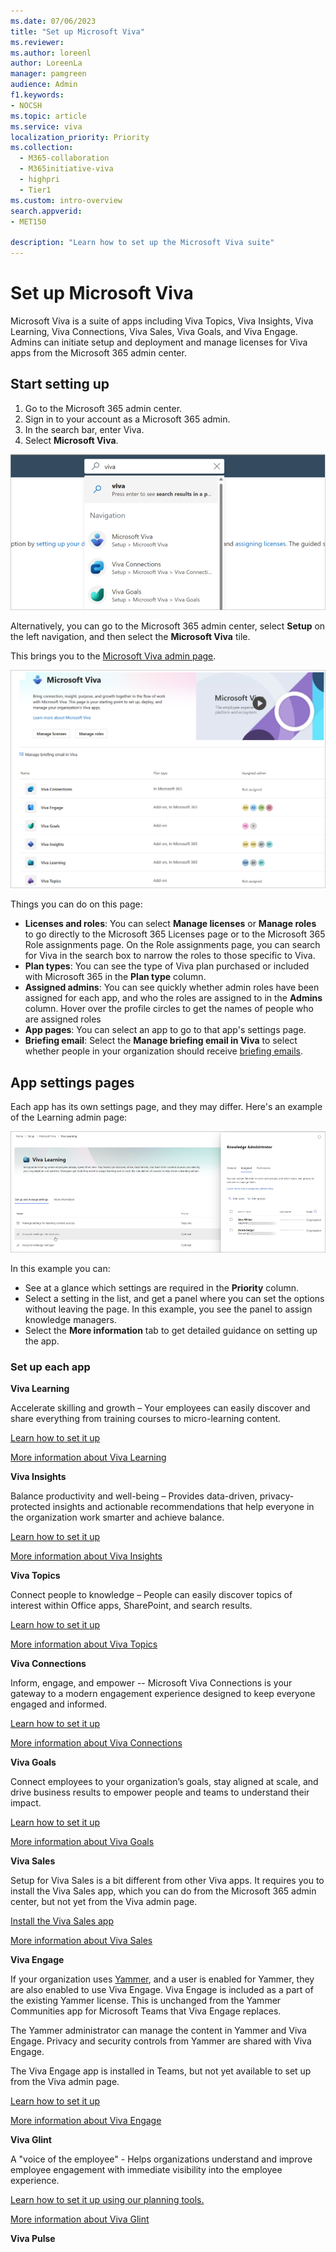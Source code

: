 ```yaml
---
ms.date: 07/06/2023
title: "Set up Microsoft Viva"
ms.reviewer: 
ms.author: loreenl
author: LoreenLa
manager: pamgreen
audience: Admin
f1.keywords:
- NOCSH
ms.topic: article
ms.service: viva
localization_priority: Priority
ms.collection:
  - M365-collaboration
  - M365initiative-viva
  - highpri
  - Tier1
ms.custom: intro-overview
search.appverid:
- MET150

description: "Learn how to set up the Microsoft Viva suite"
---
```

# Set up Microsoft Viva

Microsoft Viva is a suite of apps including Viva Topics, Viva Insights, Viva Learning, Viva Connections, Viva Sales, Viva Goals, and Viva Engage. Admins can initiate setup and deployment and manage licenses for Viva apps from the Microsoft 365 admin center.

## Start setting up

1. Go to the Microsoft 365 admin center.
2. Sign in to your account as a Microsoft 365 admin.
3. In the search bar, enter Viva.
4. Select **Microsoft Viva**.

![Search for Viva](media\vivasearchscreenshot.png)

Alternatively, you can go to the Microsoft 365 admin center, select **Setup** on the left navigation, and then select the **Microsoft Viva** tile.

This brings you to the [Microsoft Viva admin page](https://admin.microsoft.com/Adminportal/Home?source=applauncher#/featureexplorer/collections/VivaExperiences).

[![Screenshot of the Viva admin page.](media/viva-new-admin.png)](media/viva-new-admin.png#lightbox)

Things you can do on this page:

- **Licenses and roles**:  You can select **Manage licenses** or **Manage roles** to go directly to the Microsoft 365 Licenses page or to the Microsoft 365 Role assignments page. On the Role assignments page, you can search for Viva in the search box to narrow the roles to those specific to Viva.
- **Plan types**:  You can see the type of Viva plan purchased or included with Microsoft 365 in the **Plan type** column.
- **Assigned admins**:  You can see quickly whether admin roles have been assigned for each app, and who the roles are assigned to in the **Admins** column. Hover over the profile circles to get the names of people who are assigned roles
- **App pages**:  You can select an app to go to that app's settings page.
- **Briefing email**: Select the **Manage briefing email in Viva** to select whether people in your organization should receive [briefing emails](/viva/insights/personal/Briefing/be-overview?WT.mc_id=365AdminCSH_inproduct).

## App settings pages

Each app has its own settings page, and they may differ.  Here's an example of the Learning admin page:

![Viva learn page](media/learn-admin.png)

In this example you can:

- See at a glance which settings are required in the **Priority** column.
- Select a setting in the list, and get a panel where you can set the options without leaving the page. In this example, you see the panel to assign knowledge managers.
- Select the **More information** tab to get detailed guidance on setting up the app.

### Set up each app

**Viva Learning**

Accelerate skilling and growth – Your employees can easily discover and share everything from training courses to micro-learning content.

[Learn how to set it up](/microsoft-365/learning/set-up-teams-admin-center)

[More information about Viva Learning](/microsoft-365/learning)

**Viva Insights**

Balance productivity and well-being – Provides data-driven, privacy-protected insights and actionable recommendations that help everyone in the organization work smarter and achieve balance.

[Learn how to set it up](/viva/insights/advanced/setup-maint/setup-overview)

[More information about Viva Insights](/viva/insights/introduction)

**Viva Topics**

Connect people to knowledge – People can easily discover topics of interest within Office apps, SharePoint, and search results.

[Learn how to set it up](/microsoft-365/knowledge/set-up-topic-experiences)

[More information about Viva Topics](/microsoft-365/knowledge/)

**Viva Connections**

Inform, engage, and empower -- Microsoft Viva Connections is your gateway to a modern engagement experience designed to keep everyone engaged and informed.

[Learn how to set it up](/sharepoint/guide-to-setting-up-viva-connections)

[More information about Viva Connections](/sharepoint/viva-connections-overview)

**Viva Goals**

Connect employees to your organization’s goals, stay aligned at scale, and drive business results to empower people and teams to understand their impact.

[Learn how to set it up](/viva/goals/log-in-create-and-join-organizations)

[More information about Viva Goals](/viva/goals/intro-to-ms-viva-goals)

**Viva Sales**

Setup for Viva Sales is a bit different from other Viva apps. It requires you to install the Viva Sales app, which you can do from the Microsoft 365 admin center, but not yet from the Viva admin page.

[Install the Viva Sales app](/viva/sales/install-viva-sales-individual-add-in-admin-center)

[More information about Viva Sales](/viva/sales/introduction)

**Viva Engage**

If your organization uses [Yammer](/yammer), and a user is enabled for Yammer, they are also enabled to use Viva Engage. Viva Engage is included as a part of the existing Yammer license. This is unchanged from the Yammer Communities app for Microsoft Teams that Viva Engage replaces.

The Yammer administrator can manage the content in Yammer and Viva Engage. Privacy and security controls from Yammer are shared with Viva Engage.

The Viva Engage app is installed in Teams, but not yet available to set up from the Viva admin page.

[Learn how to set it up](/viva/engage/setup)

[More information about Viva Engage](/viva/engage/overview)

**Viva Glint**

A "voice of the employee" - Helps organizations understand and improve employee engagement with immediate visibility into the employee experience.

[Learn how to set it up using our planning tools.](https://go.microsoft.com/fwlink/?linkid=2238616)

[More information about Viva Glint](https://go.microsoft.com/fwlink/?linkid=2238526)


**Viva Pulse**
